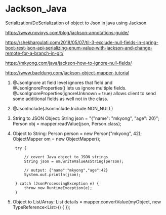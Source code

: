 # Jackson_Java
Serialization/DeSerialization of object to Json in java using Jackson

https://www.novixys.com/blog/jackson-annotations-guide/

https://shekhargulati.com/2018/05/07/til-3-exclude-null-fields-in-spring-boot-rest-json-api-serializing-enum-value-with-jackson-and-change-remote-for-a-branch-in-git/

https://mkyong.com/java/jackson-how-to-ignore-null-fields/

https://www.baeldung.com/jackson-object-mapper-tutorial

1. @JsonIgnore at field level ignores that field and @JsonIgnoreProperties() lets us ignore multiple fields. @JsonIgnoreProperties(ignoreUnknown = true) allows client to send some additional fields as well not in the class.
2. @JsonInclude(JsonInclude.Include.NON_NULL)
3. String to JSON Object:
   String json = "{\"name\": \"mkyong\", \"age\": 20}";
   Person obj = mapper.readValue(json, Person.class);
  
5. Object to String:
       Person person = new Person("mkyong", 42);
       ObjectMapper om = new ObjectMapper();

        try {

            // covert Java object to JSON strings
            String json = om.writeValueAsString(person);

            // output: {"name":"mkyong","age":42}
            System.out.println(json);

        } catch (JsonProcessingException e) {
            throw new RuntimeException(e);
        }

 6. Object to List/Array:
    List<MyData> details = mapper.convertValue(myObject,
                new TypeReference<List<MyData>>() {
                }); 
